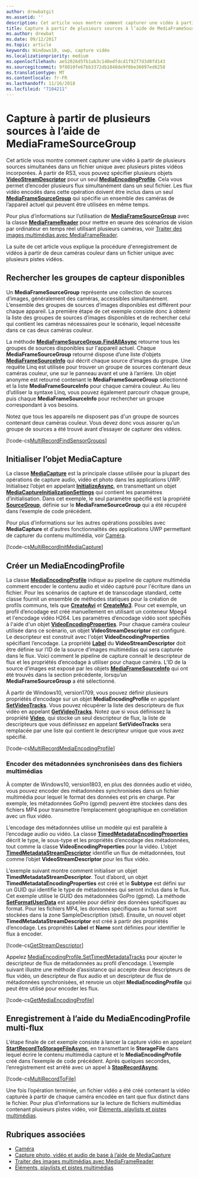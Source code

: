 ```yaml
---
author: drewbatgit
ms.assetid: ''
description: Cet article vous montre comment capturer une vidéo à partir de plusieurs sources simultanées dans un fichier unique avec plusieurs pistes vidéos incorporées.
title: Capture à partir de plusieurs sources à l’aide de MediaFrameSourceGroup
ms.author: drewbat
ms.date: 09/12/2017
ms.topic: article
keywords: Windows10, uwp, capture vidéo
ms.localizationpriority: medium
ms.openlocfilehash: ae52026d5fb1ab3c140edfdcd1f92f7d3d0fd143
ms.sourcegitcommit: 9f8010fe67bb3372db1840de9f0be36097ed6258
ms.translationtype: MT
ms.contentlocale: fr-FR
ms.lasthandoff: 11/16/2018
ms.locfileid: "7104211"
---
```

# <a name="capture-from-multiple-sources-using-mediaframesourcegroup"></a>Capture à partir de plusieurs sources à l’aide de MediaFrameSourceGroup

Cet article vous montre comment capturer une vidéo à partir de plusieurs sources simultanées dans un fichier unique avec plusieurs pistes vidéos incorporées. À partir de RS3, vous pouvez spécifier plusieurs objets **[VideoStreamDescriptor](https://docs.microsoft.com/uwp/api/windows.media.core.videostreamdescriptor)** pour un seul **[MediaEncodingProfile](https://docs.microsoft.com/uwp/api/windows.media.mediaproperties.mediaencodingprofile)**. Cela vous permet d’encoder plusieurs flux simultanément dans un seul fichier. Les flux vidéo encodés dans cette opération doivent être inclus dans un seul **[MediaFrameSourceGroup](https://docs.microsoft.com/uwp/api/windows.media.capture.frames.mediaframesourcegroup)** qui spécifie un ensemble des caméras de l’appareil actuel qui peuvent être utilisées en même temps. 

Pour plus d’informations sur l’utilisation de **[MediaFrameSourceGroup](https://docs.microsoft.com/uwp/api/windows.media.capture.frames.mediaframesourcegroup)** avec la classe **[MediaFrameReader](https://docs.microsoft.com/uwp/api/windows.media.capture.frames.mediaframereader)** pour mettre en œuvre des scénarios de vision par ordinateur en temps réel utilisant plusieurs caméras, voir [Traiter des images multimédias avec MediaFrameReader](process-media-frames-with-mediaframereader.md).

La suite de cet article vous explique la procédure d'enregistrement de vidéos à partir de deux caméras couleur dans un fichier unique avec plusieurs pistes vidéos.

## <a name="find-available-sensor-groups"></a>Rechercher les groupes de capteur disponibles
Un **MediaFrameSourceGroup** représente une collection de sources d’images, généralement des caméras, accessibles simultanément. L’ensemble des groupes de sources d’images disponibles est différent pour chaque appareil. La première étape de cet exemple consiste donc à obtenir la liste des groupes de sources d’images disponibles et de rechercher celui qui contient les caméras nécessaires pour le scénario, lequel nécessite dans ce cas deux caméras couleur.

La méthode **[MediaFrameSourceGroup.FindAllAsync](https://docs.microsoft.com/uwp/api/windows.media.capture.frames.mediaframesourcegroup.FindAllAsync)** retourne tous les groupes de sources disponibles sur l'appareil actuel. Chaque **MediaFrameSourceGroup** retourné dispose d’une liste d’objets **[MediaFrameSourceInfo](https://docs.microsoft.com/uwp/api/windows.media.capture.frames.mediaframesourceinfo)** qui décrit chaque source d’images du groupe. Une requête Linq est utilisée pour trouver un groupe de sources contenant deux caméras couleur, une sur le panneau avant et une à l’arrière. Un objet anonyme est retourné contenant le **MediaFrameSourceGroup** sélectionné et la liste **MediaFrameSourceInfo** pour chaque caméra couleur. Au lieu d’utiliser la syntaxe Linq, vous pouvez également parcourir chaque groupe, puis chaque **MediaFrameSourceInfo** pour rechercher un groupe correspondant à vos besoins.

Notez que tous les appareils ne disposent pas d'un groupe de sources contenant deux caméras couleur. Vous devez donc vous assurer qu’un groupe de sources a été trouvé avant d’essayer de capturer des vidéos.

[!code-cs[MultiRecordFindSensorGroups](./code/SimpleCameraPreview_Win10/cs/MainPage.MultiRecord.xaml.cs#SnippetMultiRecordFindSensorGroups)]

## <a name="initialize-the-mediacapture-object"></a>Initialiser l’objet MediaCapture
La classe **[MediaCapture](https://docs.microsoft.com/uwp/api/windows.media.capture.mediacapture)** est la principale classe utilisée pour la plupart des opérations de capture audio, vidéo et photo dans les applications UWP. Initialisez l’objet en appelant **[InitializeAsync](https://docs.microsoft.com/uwp/api/windows.media.capture.mediacapture.InitializeAsync)**, en transmettant un objet **[MediaCaptureInitializationSettings](https://docs.microsoft.com/uwp/api/windows.media.capture.mediacaptureinitializationsettings)** qui contient les paramètres d’initialisation. Dans cet exemple, le seul paramètre spécifié est la propriété **[SourceGroup](https://docs.microsoft.com/uwp/api/windows.media.capture.mediacaptureinitializationsettings.SourceGroup)**, définie sur le **MediaFrameSourceGroup** qui a été récupéré dans l’exemple de code précédent.

Pour plus d’informations sur les autres opérations possibles avec **MediaCapture** et d'autres fonctionnalités des applications UWP permettant de capturer du contenu multimédia, voir [Caméra](camera.md).

[!code-cs[MultiRecordInitMediaCapture](./code/SimpleCameraPreview_Win10/cs/MainPage.MultiRecord.xaml.cs#SnippetMultiRecordInitMediaCapture)]

## <a name="create-a-mediaencodingprofile"></a>Créer un MediaEncodingProfile
La classe **[MediaEncodingProfile](https://docs.microsoft.com/uwp/api/windows.media.mediaproperties.mediaencodingprofile)** indique au pipeline de capture multimédia comment encoder le contenu audio et vidéo capturé pour l'écriture dans un fichier. Pour les scénarios de capture et de transcodage standard, cette classe fournit un ensemble de méthodes statiques pour la création de profils communs, tels que **[CreateAvi](https://docs.microsoft.com/uwp/api/windows.media.mediaproperties.mediaencodingprofile.createavi)** et **[CreateMp3](https://docs.microsoft.com/uwp/api/windows.media.mediaproperties.mediaencodingprofile.createmp3)**. Pour cet exemple, un profil d’encodage est créé manuellement en utilisant un conteneur Mpeg4 et l'encodage vidéo H264. Les paramètres d’encodage vidéo sont spécifiés à l'aide d'un objet **[VideoEncodingProperties](https://docs.microsoft.com/uwp/api/windows.media.mediaproperties.videoencodingproperties)**. Pour chaque caméra couleur utilisée dans ce scénario, un objet **VideoStreamDescriptor** est configuré. Le descripteur est construit avec l'objet **VideoEncodingProperties** spécifiant l’encodage. La propriété **[Label](https://docs.microsoft.com/uwp/api/windows.media.core.videostreamdescriptor.Label)** du **VideoStreamDescriptor** doit être définie sur l’ID de la source d’images multimédias qui sera capturée dans le flux. Voici comment le pipeline de capture connaît le descripteur de flux et les propriétés d’encodage à utiliser pour chaque caméra. L’ID de la source d’images est exposé par les objets **[MediaFrameSourceInfo](https://docs.microsoft.com/uwp/api/windows.media.capture.frames.mediaframesourceinfo)** qui ont été trouvés dans la section précédente, lorsqu’un **MediaFrameSourceGroup** a été sélectionné.


À partir de Windows10, version1709, vous pouvez définir plusieurs propriétés d’encodage sur un objet **MediaEncodingProfile** en appelant **[SetVideoTracks](https://docs.microsoft.com/uwp/api/windows.media.mediaproperties.mediaencodingprofile.setvideotracks)**. Vous pouvez récupérer la liste des descripteurs de flux vidéo en appelant **[GetVideoTracks](https://docs.microsoft.com/uwp/api/windows.media.mediaproperties.mediaencodingprofile.GetVideoTracks)**. Notez que si vous définissez la propriété **[Video](https://docs.microsoft.com/uwp/api/windows.media.mediaproperties.mediaencodingprofile.Video)**, qui stocke un seul descripteur de flux, la liste de descripteurs que vous définissez en appelant **SetVideoTracks** sera remplacée par une liste qui contient le descripteur unique que vous avez spécifié.


[!code-cs[MultiRecordMediaEncodingProfile](./code/SimpleCameraPreview_Win10/cs/MainPage.MultiRecord.xaml.cs#SnippetMultiRecordMediaEncodingProfile)]

### <a name="encode-timed-metadata-in-media-files"></a>Encoder des métadonnées synchronisées dans des fichiers multimédias

À compter de Windows10, version1803, en plus des données audio et vidéo, vous pouvez encoder des métadonnées synchronisées dans un fichier multimédia pour lequel le format des données est pris en charge. Par exemple, les métadonnées GoPro (gpmd) peuvent être stockées dans des fichiers MP4 pour transmettre l’emplacement géographique en corrélation avec un flux vidéo. 

L’encodage des métadonnées utilise un modèle qui est parallèle à l’encodage audio ou vidéo. La classe [**TimedMetadataEncodingProperties**](https://docs.microsoft.com/uwp/api/windows.media.mediaproperties.timedmetadataencodingproperties) décrit le type, le sous-type et les propriétés d’encodage des métadonnées, tout comme la classe **VideoEncodingProperties** pour la vidéo. L’objet [**TimedMetadataStreamDescriptor**](https://docs.microsoft.com/uwp/api/windows.media.core.timedmetadatastreamdescriptor) identifie un flux de métadonnées, tout comme l’objet **VideoStreamDescriptor** pour les flux vidéo.  

L’exemple suivant montre comment initialiser un objet **TimedMetadataStreamDescriptor**. Tout d’abord, un objet **TimedMetadataEncodingProperties** est créé et le **Subtype** est défini sur un GUID qui identifie le type de métadonnées qui seront inclus dans le flux. Cet exemple utilise le GUID des métadonnées GoPro (gpmd). La méthode [**SetFormatUserData**](https://docs.microsoft.com/uwp/api/windows.media.mediaproperties.timedmetadataencodingproperties.setformatuserdata) est appelée pour définir des données spécifiques au format. Pour les fichiers MP4, les données spécifiques au format sont stockées dans la zone SampleDescription (stsd). Ensuite, un nouvel objet **TimedMetadataStreamDescriptor** est créé à partir des propriétés d’encodage. Les propriétés **Label** et **Name** sont définies pour identifier le flux à encoder. 

[!code-cs[GetStreamDescriptor](./code/SimpleCameraPreview_Win10/cs/MainPage.MultiRecord.xaml.cs#SnippetGetStreamDescriptor)]

Appelez [MediaEncodingProfile.SetTimedMetadataTracks](**https://docs.microsoft.com/uwp/api/windows.media.mediaproperties.mediaencodingprofile.settimedmetadatatracks**) pour ajouter le descripteur de flux de métadonnées au profil d’encodage. L’exemple suivant illustre une méthode d’assistance qui accepte deux descripteurs de flux vidéo, un descripteur de flux audio et un descripteur de flux de métadonnées synchronisées, et renvoie un objet **MediaEncodingProfile** qui peut être utilisé pour encoder les flux.

[!code-cs[GetMediaEncodingProfile](./code/SimpleCameraPreview_Win10/cs/MainPage.MultiRecord.xaml.cs#SnippetGetMediaEncodingProfile)]

## <a name="record-using-the-multi-stream-mediaencodingprofile"></a>Enregistrement à l’aide du MediaEncodingProfile multi-flux
L’étape finale de cet exemple consiste à lancer la capture vidéo en appelant **[StartRecordToStorageFileAsync](https://docs.microsoft.com/uwp/api/windows.media.capture.mediacapture.startrecordtostoragefileasync)**, en transmettant le **StorageFile** dans lequel écrire le contenu multimédia capturé et le **MediaEncodingProfile** créé dans l’exemple de code précédent. Après quelques secondes, l’enregistrement est arrêté avec un appel à **[StopRecordAsync](https://docs.microsoft.com/uwp/api/windows.media.capture.mediacapture.StopRecordAsync)**.

[!code-cs[MultiRecordToFile](./code/SimpleCameraPreview_Win10/cs/MainPage.MultiRecord.xaml.cs#SnippetMultiRecordToFile)]

Une fois l’opération terminée, un fichier vidéo a été créé contenant la vidéo capturée à partir de chaque caméra encodée en tant que flux distinct dans le fichier. Pour plus d’informations sur la lecture de fichiers multimédias contenant plusieurs pistes vidéo, voir [Éléments, playlists et pistes multimédias](media-playback-with-mediasource.md).

## <a name="related-topics"></a>Rubriques associées

* [Caméra](camera.md)
* [Capture photo, vidéo et audio de base à l’aide de MediaCapture](basic-photo-video-and-audio-capture-with-MediaCapture.md)
* [Traiter des images multimédias avec MediaFrameReader](process-media-frames-with-mediaframereader.md)
* [Éléments, playlists et pistes multimédias](media-playback-with-mediasource.md)


 

 




